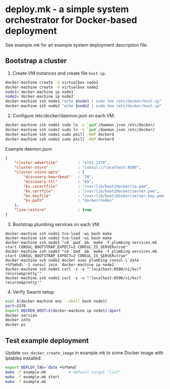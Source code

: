 # deploy.mk - a simple system orchestrator for Docker-based deployment

See example.mk for an example system deployment description file.

## Bootstrap a cluster

1. Create VM instances and create file `host-ip`.

```bash
docker-machine create -d virtualbox node1
docker-machine create -d virtualbox node2
node1=`docker-machine ip node1`
node2=`docker-machine ip node2`
docker-machine ssh node1 "echo $node1 | sudo tee /etc/docker/host-ip"
docker-machine ssh node2 "echo $node2 | sudo tee /etc/docker/host-ip"
```

2. Configure /etc/docker/daemon.json on each VM.

```bash
docker-machine ssh node1 sudo ln -s `pwd`/daemon.json /etc/docker/
docker-machine ssh node2 sudo ln -s `pwd`/daemon.json /etc/docker/
docker-machine ssh node1 sudo pkill -HUP dockerd
docker-machine ssh node2 sudo pkill -HUP dockerd
```

Example daemon.json:
```json
{
    "cluster-advertise"         : "eth1:2376",
    "cluster-store"             : "consul://localhost:8500",
    "cluster-store-opts"        : {
        "discovery.heartbeat"   : "20",
        "discovery.ttl"         : "60",
        "kv.cacertfile"         : "/var/lib/boot2docker/ca.pem",
        "kv.certfile"           : "/var/lib/boot2docker/server.pem",
        "kv.keyfile"            : "/var/lib/boot2docker/server-key.pem",
        "kv.path"               : "docker/nodes"
    },
    "live-restore"              : true
}
```

3. Bootstrap plumbing services on each VM.

```
docker-machine ssh node1 tce-load -wi bash make
docker-machine ssh node2 tce-load -wi bash make
docker-machine ssh node1 "cd `pwd` &&  make -f plumbing-services.mk start CONSUL_BOOTSTRAP_EXPECT=2 CONSUL_IS_SERVER=true"
docker-machine ssh node2 "cd `pwd` &&  make -f plumbing-services.mk start CONSUL_BOOTSTRAP_EXPECT=2 CONSUL_IS_SERVER=true"
docker-machine ssh node2 docker exec plumbing-consul-\`date +%Y%m%d\`-1 consul join `docker-machine ip node1`
docker-machine ssh node1 curl -s -v "'localhost:8500/v1/kv/?recurse&pretty'"
docker-machine ssh node2 curl -s -v "'localhost:8500/v1/kv/?recurse&pretty'"
```

4. Verify Swarm setup

```bash
eval $(docker-machine env --shell bash node1)
port=3376
export DOCKER_HOST=$(docker-machine ip node1):$port
docker version
docker info
docker ps
```

## Test example deployment

Update `xxx_docker_create_image` in example.mk to some Docker image with iptables installed.

```bash
export DEPLOY_TAG=`date +%Y%m%d`
make -f example.mk          # default target "list"
make -f example.mk start
make -f example.mk
```

